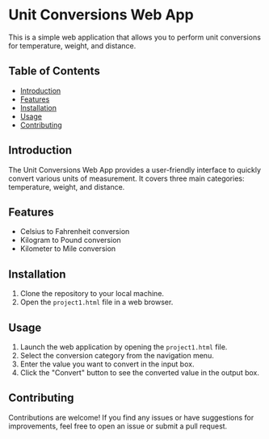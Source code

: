 # Unit Conversions Web App

This is a simple web application that allows you to perform unit conversions for temperature, weight, and distance.

## Table of Contents
- [Introduction](#introduction)
- [Features](#features)
- [Installation](#installation)
- [Usage](#usage)
- [Contributing](#contributing)


## Introduction

The Unit Conversions Web App provides a user-friendly interface to quickly convert various units of measurement. It covers three main categories: temperature, weight, and distance.

## Features

- Celsius to Fahrenheit conversion
- Kilogram to Pound conversion
- Kilometer to Mile conversion

## Installation

1. Clone the repository to your local machine.
2. Open the `project1.html` file in a web browser.

## Usage

1. Launch the web application by opening the `project1.html` file.
2. Select the conversion category from the navigation menu.
3. Enter the value you want to convert in the input box.
4. Click the "Convert" button to see the converted value in the output box.

## Contributing

Contributions are welcome! If you find any issues or have suggestions for improvements, feel free to open an issue or submit a pull request.

